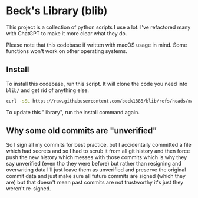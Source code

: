 # Beck's Library (blib)

This project is a collection of python scripts I use a lot. I've refactored many with ChatGPT to make it more clear what they do.

Please note that this codebase if written with macOS usage in mind. Some functions won't work on other operating systems.

## Install
To install this codebase, run this script. It will clone the code you need into `blib/` and get rid of anything else.
```zsh
curl -sSL https://raw.githubusercontent.com/beck1888/blib/refs/heads/main/scripts/install.zsh | zsh
```

To update this "library", run the install command again.
<!-- 
## Example
```python
# Example usage of multiple functions

# Import buried functions from the blib
from blib.termio.terminal import Spinner
from blib.apis.onepw import get_openai_api_key
from blib.macOS_tools.applescript_dialogs import popup_ask_for_input, popup_show_message
from blib.apis.easy_openai import quick_prompt

# Get the OpenAI API Key
with Spinner("Fetching API key"):
    api_key = get_openai_api_key()

# Ask the user for input
user_question = popup_ask_for_input("Ask any question")
if user_question is None:
    popup_show_message("Please try again with a valid question")

# Call the OpenAI API
with Spinner("Asking ChatGPT"):
    ai_response = quick_prompt(user_question, 
                               api_key, 
                               system_prompt="Respond to the question in 10 words")

# Show the response
popup_show_message(ai_response)
``` -->

## Why some old commits are "unverified"

So I sign all my commits for best practice, but I accidentally committed a file which had secrets and so I had to scrub it from all git history and then force push the new history which messes with those commits which is why they say unverified (even tho they were before) but rather than resigning and overwriting data I'll just leave them as unverified and preserve the original commit data and just make sure all future commits are signed (which they are) but that doesn't mean past commits are not trustworthy it's just they weren't re-signed.